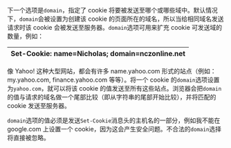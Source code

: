 下一个选项是`domain`，指定了 cookie 将要被发送至哪个或哪些域中。默认情况下，`domain`会被设置为创建该 cookie 的页面所在的域名，所以当给相同域名发送请求时该 cookie 会被发送至服务器。`domain`选项可用来扩充 cookie 可发送域的数量，例如：

| Set-Cookie: name=Nicholas; domain=nczonline.net |
| :--- |


像 Yahoo! 这种大型网站，都会有许多 name.yahoo.com 形式的站点（例如：my.yahoo.com, finance.yahoo.com 等等）。将一个 cookie 的`domain`选项设置为`yahoo.com`，就可以将该 cookie 的值发送至所有这些站点。浏览器会把`domain`的值与请求的域名做一个尾部比较（即从字符串的尾部开始比较），并将匹配的 cookie 发送至服务器。

`domain`选项的值必须是发送`Set-Cookie`消息头的主机名的一部分，例如我不能在 google.com 上设置一个 cookie，因为这会产生安全问题。不合法的`domain`选择将直接被忽略。

